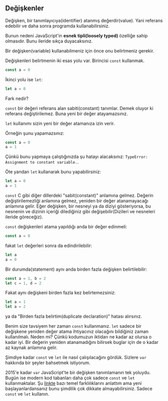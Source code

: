 ## Değişkenler

Değişken, bir tanımlayıcıya(identifier) atanmış değerdir(value). Yani referans edebilir ve daha sonra programda kullanabilirsiniz.

Bunun nedeni JavaScript'in **esnek tipli(loosely typed)** özelliğe sahip olmasıdır. Bunu ileride sıkça duyacaksınız.

Bir değişken(variable) kullanabilmeniz için önce onu belirtmeniz gerekir.

Değişkenleri belirtmenin iki esas yolu var. Birincisi `const` kullanmak.

```js
const a = 0
```

İkinci yolu ise `let`:

```js
let a = 0
```

Fark nedir?

`const` bir değeri referans alan sabiti(constant) tanımlar. Demek oluyor ki referans değiştirilemez. Buna yeni bir değer atayamazsınız.

`let` kullanımı sizin yeni bir değer atamanıza izin verir.

Örneğin şunu yapamazsınız:

```js
const a = 0
a = 1
```

Çünkü bunu yapmaya çalıştığınızda şu hatayı alacaksınız: `TypeError: Assignment to constant variable.`.

Öte yandan `let` kullanarak bunu yapabilirsiniz:

```js
let a = 0
a = 1
```

`const` C gibi diğer dillerdeki "sabit(constant)" anlamına gelmez. Değerin değiştirilemezliği anlamına gelmez, yeniden bir değer atanamayacağı anlamına gelir. Eğer değişken, bir nesneyi ya da diziyi gösteriyorsa, bu nesnenin ve dizinin içeriği dilediğiniz gibi değişebilir(Dizileri ve nesneleri ileride göreceğiz).

`const` değişkenleri atama yapıldığı anda bir değer edinmeli:

```js
const a = 0
```

fakat `let` değerleri sonra da edindirilebilir:

```js
let a
a = 0
```

Bir durumda(statement) aynı anda birden fazla değişken belirtilebilir: 

```js
const a = 1, b = 2
let c = 1, d = 2
```

Fakat aynı değişkeni birden fazla kez belirtemezsiniz:

```js
let a = 1
let a = 2
```

ya da "Birden fazla belirtim(duplicate declaration)" hatası alırsınız. 

Benim size tavsiyem her zaman `const` kullanmanız. `let` sadece bir değişkene yeniden değer atama ihtiyacınız olacağını bildiğiniz zaman kullanılmalı. Neden mi? Çünkü kodumuzun iktidarı ne kadar az olursa o kadar iyi. Bir değerin yeniden atanamadığını bilirsek buglar için de o kadar az kaynak anlamına gelir.

Şimdiye kadar `const` ve `let` ile nasıl çalışılacağını gördük. Sizlere `var` hakkında bir şeyler bahsetmek istiyorum.


2015'e kadar `var` JavaScript'te bir değişken tanımlamanın tek yoluydu. Bugün ise modern kod tabanları daha çok sadece `const` ve `let` kullanmaktalar. Şu [linkte](https://flaviocopes.com/javascript-difference-let-var/) bazı temel farklılıklarını anlattım ama yeni başlayanlardansanız bunu şimdilik çok dikkate almayabilirsiniz. Sadece `const` ve `let` kullanın.
